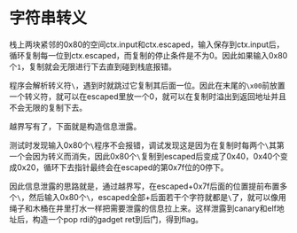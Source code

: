 # 字符串转义

栈上两块紧邻的0x80的空间ctx.input和ctx.escaped，输入保存到ctx.input后，循环复制每一位到ctx.escaped，而复制的停止条件是不为0。因此如果输入0x80个`1`，复制就会无限进行下去直到碰到栈底报错。

程序会解析转义符`\`，遇到时就跳过它复制其后面一位。因此在末尾的`\x00`前放置一个转义符，就可以在escaped里放一个0，就可以在复制时溢出到返回地址并且不会无限的复制下去。

越界写有了，下面就是构造信息泄露。

测试时发现输入0x80个`\`程序不会报错，调试发现这是因为在复制时每两个`\`其第一个会因为转义而消失，因此0x80个`\`复制到escaped后变成了0x40，0x40个变成0x20，循环下去指针最终会在escaped的第0x7f位的0停下。

因此信息泄露的思路就是，通过越界写，在escaped+0x7f后面的位置提前布置多个`\`，然后输入0x80个`\`，escaped全部+后面若干个字符就都是`\`了，就可以像用绳子和木桶在井里打水一样把需要泄露的信息拉上来。这样泄露到canary和elf地址后，构造一个pop rdi的gadget ret到后门，得到flag。